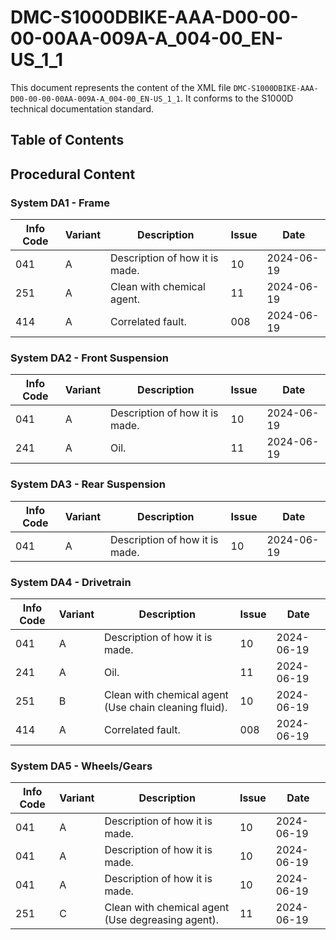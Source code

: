 # DMC-S1000DBIKE-AAA-D00-00-00-00AA-009A-A_004-00_EN-US_1_1

This document represents the content of the XML file `DMC-S1000DBIKE-AAA-D00-00-00-00AA-009A-A_004-00_EN-US_1_1`. It conforms to the S1000D technical documentation standard.

## Table of Contents

## Procedural Content

### System DA1 - Frame

| Info Code | Variant | Description                  | Issue | Date       |
| --------- | ------- | ---------------------------- | ----- | ---------- |
| 041       | A       | Description of how it is made. | 10    | 2024-06-19 |
| 251       | A       | Clean with chemical agent.     | 11    | 2024-06-19 |
| 414       | A       | Correlated fault.            | 008   | 2024-06-19 |

### System DA2 - Front Suspension

| Info Code | Variant | Description | Issue | Date       |
| --------- | ------- | ---------- | ----- | ---------- |
| 041       | A       | Description of how it is made. | 10    | 2024-06-19 |
| 241       | A       | Oil.        | 11    | 2024-06-19 |

### System DA3 - Rear Suspension

| Info Code | Variant | Description                  | Issue | Date       |
| --------- | ------- | ---------------------------- | ----- | ---------- |
| 041       | A       | Description of how it is made. | 10    | 2024-06-19 |

### System DA4 - Drivetrain

| Info Code | Variant | Description                         | Issue | Date       |
| --------- | ------- | ----------------------------------- | ----- | ---------- |
| 041       | A       | Description of how it is made.      | 10    | 2024-06-19 |
| 241       | A       | Oil.                                | 11    | 2024-06-19 |
| 251       | B       | Clean with chemical agent (Use chain cleaning fluid). | 10    | 2024-06-19 |
| 414       | A       | Correlated fault.                    | 008   | 2024-06-19 |

### System DA5 - Wheels/Gears

| Info Code | Variant | Description                         | Issue | Date       |
| --------- | ------- | ----------------------------------- | ----- | ---------- |
| 041       | A       | Description of how it is made.      | 10    | 2024-06-19 |
| 041       | A       | Description of how it is made.      | 10    | 2024-06-19 |
| 041       | A       | Description of how it is made.      | 10    | 2024-06-19 |
| 251       | C       | Clean with chemical agent (Use degreasing agent). | 11    | 2024-06-19 |